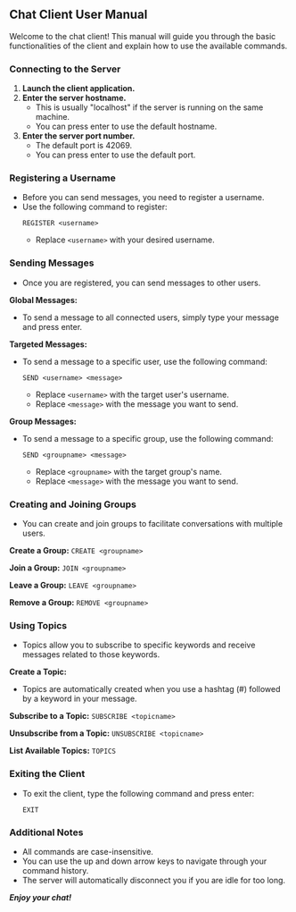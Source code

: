 ## Chat Client User Manual

Welcome to the chat client! This manual will guide you through the basic functionalities of the client and explain how to use the available commands.

### Connecting to the Server

1. **Launch the client application.**
2. **Enter the server hostname.** 
    * This is usually "localhost" if the server is running on the same machine. 
    * You can press enter to use the default hostname.
3. **Enter the server port number.**
    * The default port is 42069. 
    * You can press enter to use the default port.

### Registering a Username

* Before you can send messages, you need to register a username.
* Use the following command to register:
    ```
    REGISTER <username>
    ```
    * Replace `<username>` with your desired username. 

### Sending Messages

* Once you are registered, you can send messages to other users.

**Global Messages:**
* To send a message to all connected users, simply type your message and press enter. 

**Targeted Messages:**
* To send a message to a specific user, use the following command:
    ```
    SEND <username> <message>
    ```
    * Replace `<username>` with the target user's username.
    * Replace `<message>` with the message you want to send.

**Group Messages:**
* To send a message to a specific group, use the following command:
    ```
    SEND <groupname> <message>
    ```
    * Replace `<groupname>` with the target group's name.
    * Replace `<message>` with the message you want to send.

### Creating and Joining Groups

* You can create and join groups to facilitate conversations with multiple users.

**Create a Group:**
    ```
    CREATE <groupname>
    ```

**Join a Group:**
    ```
    JOIN <groupname>
    ```

**Leave a Group:**
    ```
    LEAVE <groupname>
    ```

**Remove a Group:**
    ```
    REMOVE <groupname>
    ```

### Using Topics

* Topics allow you to subscribe to specific keywords and receive messages related to those keywords.

**Create a Topic:**
* Topics are automatically created when you use a hashtag (#) followed by a keyword in your message.

**Subscribe to a Topic:**
    ```
    SUBSCRIBE <topicname>
    ```

**Unsubscribe from a Topic:**
    ```
    UNSUBSCRIBE <topicname>
    ```

**List Available Topics:**
    ```
    TOPICS
    ```

### Exiting the Client

* To exit the client, type the following command and press enter:
    ```
    EXIT
    ```

### Additional Notes

* All commands are case-insensitive.
* You can use the up and down arrow keys to navigate through your command history.
* The server will automatically disconnect you if you are idle for too long. 


***Enjoy your chat!***
